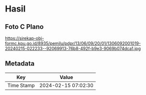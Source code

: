 # Hasil

## Foto C Plano

https://sirekap-obj-formc.kpu.go.id/8935/pemilu/pdpr/13/06/09/20/01/1306092001019-20240215-022233--92069913-76b8-492f-b9e3-9069b074dca1.jpg


## Metadata

| Key        | Value               |
| ---------- | ------------------- |
| Time Stamp | 2024-02-15 07:02:30 |



